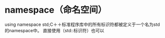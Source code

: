 # namespace（命名空间）               
using namespace std;C＋＋标准程序库中的所有标识符都被定义于一个名为std的namespace中。
直接使用（std::标识符）也可以
